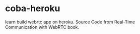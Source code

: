 # coba-heroku
learn build webrtc app on heroku. Source Code from Real-Time Communication with WebRTC book.
